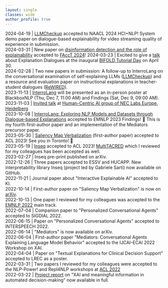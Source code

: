 ```yaml
---
layout: single
classes: wide
author_profile: true
---
```


2024-04-19 | [LLMCheckup](./publications/index.md#2024) accepted to NAACL 2024 HCI+NLP! System demo paper on dialogue-based explainability for video streaming quality of experience in submission.  
2024-03-31 | New paper on [disinformation detection and the role of explainability](./publications/index.md#2024) accepted to [FAccT 2024](https://facctconference.org/2024/)!
2024-03-23 | Excited to give a [talk](./talks/index.md) about Explanation Dialogues at the inaugural [BIFOLD Tutorial Day](https://www.bifold.berlin/news-events/events/tutorial-day-foundation-models) on April 30.  
2024-02-28 | Two new papers in submission: A follow-up to InterroLang on the conversational examination of self-explaining LLMs ([LLMCheckup](./publications/index.md#2024)) and a resource and evaluation paper on instructional explanations in teacher-student dialogues ([ReWIRED](./publications/index.md#2024)).  
2023-11-13 | [InterroLang](./publications/index.md#2023) will be presented as an in-person poster at BlackboxNLP (Thu, Dec 7, 11:00 AM) and Findings (Sat, Dec 9, 09:00 AM).  
2023-11-03 | [Invited talk](./talks/index.md) at [Human-Centric AI group of NEC Labs Europe, Heidelberg](https://www.neclab.eu/research-areas/data-science/human-centric-ai)  
2023-10-08 | [InterroLang: Exploring NLP Models and Datasets through Dialogue-based Explanations](./publications/index.md#2023) accepted to EMNLP 2023 Findings! 🦁 This is my fourth first-author paper and an implementation of the Mediators precursor paper.  
2023-05-30 | [Saliency Map Verbalization](./publications/index.md#2023) (first-author paper) accepted to ACL 2023! See you in Toronto! 🍁  
2023-05-19 | [Inseq](./publications/index.md#2023) accepted to ACL 2023! [MultiTACRED](https://aclanthology.org/2023.acl-long.210/) which I reviewed for my colleagues has been accepted as well.  
2023-02-27 | Inseq pre-print published on arXiv.  
2022-12-26 | Three papers accepted to ESSV and HUCAPP. New interpretability library Inseq (project led by Gabriele Sarti) now available on GitHub.  
2022-11-21 | Journal paper about "Interactive Explainable AI" accepted to KI.  
2022-10-14 | First-author paper on "Saliency Map Verbalization" is now on [arXiv](https://arxiv.org/abs/2210.07222).  
2022-10-13 | One paper I reviewed for my colleagues was accepted to the [EMNLP 2022](https://github.com/DFKI-NLP/meffi-prompt) main track.  
2022-07-04 | Companion paper to "Personalized Conversational Agents" accepted to SIGDIAL 2022.  
2022-06-15 | Paper on "Personalized Conversational Agents" accepted to INTERSPEECH 2022.  
2022-06-14 | "Mediators" is now available on arXiv.  
2022-06-04 | First-author paper "Mediators: Conversational Agents Explaining Language Model Behavior" accepted to the IJCAI-ECAI 2022 Workshop on XAI.  
2022-04-04 | Paper on "Textual Explanations for Clinical Decision Support" accepted to LREC as a poster.  
2022-03-31 | Two papers I reviewed for my colleagues were accepted to the NLP-Power! and Repl4NLP workshops at [ACL 2022](https://dfki-nlp.github.io/post/acl2022/)  
2022-03-22 | [Project report](https://graphite.page/explainable-ai-report/) on "XAI and meaningful information in automated decision-making" now available in full.  
